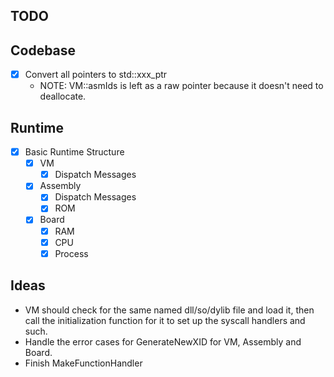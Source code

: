 ## TODO

## Codebase

- [x] Convert all pointers to std::xxx_ptr<T>
    - NOTE: VM::asmIds is left as a raw pointer because it doesn't need to deallocate.

## Runtime

- [x] Basic Runtime Structure
    - [x] VM
        - [x] Dispatch Messages
    - [x] Assembly
        - [x] Dispatch Messages
        - [x] ROM
    - [x] Board
        - [x] RAM
        - [x] CPU
        - [x] Process

## Ideas

- VM should check for the same named dll/so/dylib file and load it, then call the initialization
function for it to set up the syscall handlers and such.
- Handle the error cases for GenerateNewXID for VM, Assembly and Board.
- Finish MakeFunctionHandler
